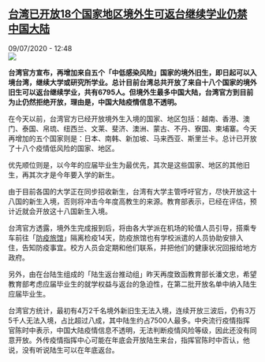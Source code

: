 <!--1594299323000-->
[台湾已开放18个国家地区境外生可返台继续学业仍禁中国大陆](http://www.rfi.fr//cn/%E4%B8%AD%E5%9B%BD/20200709-%E5%8F%B0%E6%B9%BE%E5%B7%B2%E5%BC%80%E6%94%BE18%E4%B8%AA%E5%9B%BD%E5%AE%B6%E5%9C%B0%E5%8C%BA%E5%A2%83%E5%A4%96%E7%94%9F%E5%8F%AF%E8%BF%94%E5%8F%B0%E7%BB%A7%E7%BB%AD%E5%AD%A6%E4%B8%9A%E4%BB%8D%E7%A6%81%E4%B8%AD%E5%9B%BD%E5%A4%A7%E9%99%86)
------

<div>09/07/2020 - 12:48</div><img src="https://s.rfi.fr/media/display/f36dc274-7a56-11ea-888a-005056bf87d6/w:310/p:16x9/BB12mY8X.png"><p><strong>台湾官方宣布，再增加来自五个「中低感染风险」国家的境外旧生，即日起可以入境台湾，继续大学或研究所学业。总计目前台湾总共开放了来自十八个国家的境外旧生可以返台继续学业，共有6795人。但境外生最多中国大陆，台湾官方到目前为止仍然拒绝开放，理由是，中国大陆疫情信息不透明。</strong></p><div class="t-content__body u-clearfix"><div class="m-interstitial"></div><p>在今天以前，台湾官方已经开放境外生入境的国家、地区包括：越南、香港、澳门、泰国、帛琉、纽西兰、文莱、斐济、澳洲、蒙古、不丹、寮国、柬埔寨。今天再增加的五个国家则是：日本、南韩、新加坡、马来西亚、斯里兰卡。总计已开放了十八个疫情低风险的国家、地区。</p><p>优先顺位则是，以今年的应届毕业生为最优先，其次是这些国家、地区的其他旧生，再其次才是今年要入学的新生。</p><p>由于目前各国的大学正在同步招收新生，台湾有大学主管呼吁官方，尽快开放这十八国的新生入境，否则将冲击今年度高教生的来源。教育部表示，已经在评估，预计近就会开放这十八国新生入境。</p><p>台湾官方透露，境外生完成报到后，将由各大学派在机场的轮值人员引导，搭乘专车前往「<a target="_blank" href="http://mail.francemm.com/owa/redir.aspx?C=Yla7YnirB6oYUNfzrPr1sg7qXjWNQQEfVk_n1XTTAnnaww477yPYCA..&amp;URL=https://udn.com/search/tagging/2/防疫旅館">防疫旅馆</a>」隔离检疫14天，防疫旅馆也有学校派遣的人员协助安排入住，告知防疫事宜。校方人员会定期和他们联系，并把他们的健康状况回报给地方政府。</p><p>另外，由在台陆生组成的「陆生返台推动组」昨天再度致函教育部长潘文忠，希望教育部考虑应届毕业生的就学权益与返台的急迫性，在第二批开放名单中纳入陆生应届毕业生。</p><p>台湾官方统计，最初有4万2千名境外新旧生无法入境，连续开放三波后，仍有3万5千人无法入境，占比超过八成，其中陆生约占7500人最多。中央流行疫情指挥官陈时中表示，中国大陆疫情信息不透明，无法判断疫情风险等级，因此还没有同意开放。外传疫情指挥中心可能在年底会开放陆生来台，指挥官陈时中否认，他说，没有听说陆生可以在年底返台。</p><div class="o-self-promo o-self-promo--nl o-self-promo--hidden" data-selfpromo-newsletter></div><div class="o-self-promo o-self-promo--app o-self-promo--hidden" data-selfpromo-app></div></div>
